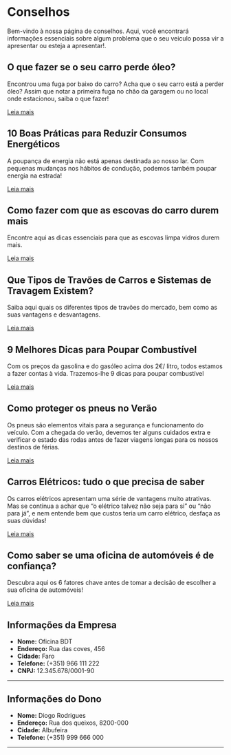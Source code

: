 # Conselhos

Bem-vindo à nossa página de conselhos. Aqui, você encontrará informações essenciais sobre algum problema que o seu veiculo possa vir a apresentar ou esteja a apresentar!.

## O que fazer se o seu carro perde óleo?

Encontrou uma fuga por baixo do carro? Acha que o seu carro está a perder óleo? Assim que notar a primeira fuga no chão da garagem ou no local onde estacionou, saiba o que fazer!

[Leia mais](URL-do-seu-link)

## 10 Boas Práticas para Reduzir Consumos Energéticos

A poupança de energia não está apenas destinada ao nosso lar. Com pequenas mudanças nos hábitos de condução, podemos também poupar energia na estrada!

[Leia mais](URL-do-seu-link)

## Como fazer com que as escovas do carro durem mais

Encontre aqui as dicas essenciais para que as escovas limpa vidros durem mais.

[Leia mais](URL-do-seu-link)

## Que Tipos de Travões de Carros e Sistemas de Travagem Existem?

Saiba aqui quais os diferentes tipos de travões do mercado, bem como as suas vantagens e desvantagens.

[Leia mais](URL-do-seu-link)


## 9 Melhores Dicas para Poupar Combustível

Com os preços da gasolina e do gasóleo acima dos 2€/ litro, todos estamos a fazer contas à vida. Trazemos-lhe 9 dicas para poupar combustível

[Leia mais](URL-do-seu-link)

## Como proteger os pneus no Verão

Os pneus são elementos vitais para a segurança e funcionamento do veículo. Com a chegada do verão, devemos ter alguns cuidados extra e verificar o estado das rodas antes de fazer viagens longas para os nossos destinos de férias.

[Leia mais](URL-do-seu-link)

## Carros Elétricos: tudo o que precisa de saber

Os carros elétricos apresentam uma série de vantagens muito atrativas. Mas se continua a achar que “o elétrico talvez não seja para si” ou “não para já”, e nem entende bem que custos teria um carro elétrico, desfaça as suas dúvidas!

[Leia mais](URL-do-seu-link)

## Como saber se uma oficina de automóveis é de confiança?

Descubra aqui os 6 fatores chave antes de tomar a decisão de escolher a sua oficina de automóveis! 

[Leia mais](URL-do-seu-link)


























## Informações da Empresa
- **Nome:** Oficina BDT
- **Endereço:** Rua das coves, 456
- **Cidade:** Faro
- **Telefone:** (+351) 966 111 222
- **CNPJ:** 12.345.678/0001-90

---

## Informações do Dono
- **Nome:** Diogo Rodrigues
- **Endereço:** Rua dos queixos, 8200-000
- **Cidade:** Albufeira
- **Telefone:** (+351) 999 666 000

---

